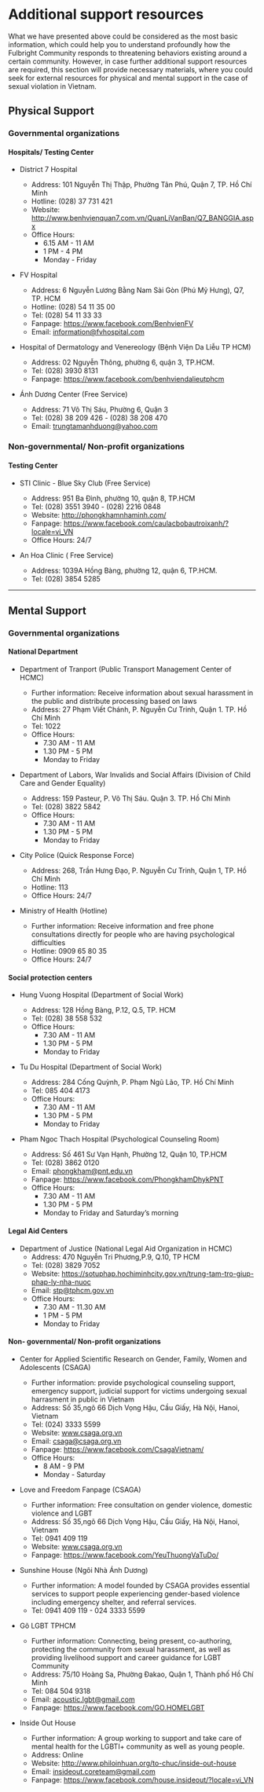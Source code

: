 # Additional support resources

What we have presented above could be considered as the most basic information, which could help you to understand profoundly how the Fulbright Community responds to threatening behaviors existing around a certain community. However, in case further additional support resources are required, this section will provide necessary materials, where you could seek for external resources for physical and mental support in the case of sexual violation in Vietnam.

## Physical Support
### Governmental organizations
#### Hospitals/ Testing Center
- District 7 Hospital
  - Address: 101 Nguyễn Thị Thập, Phường Tân Phú, Quận 7, TP. Hồ Chí Minh
  - Hotline: (028) 37 731 421
  - Website: http://www.benhvienquan7.com.vn/QuanLiVanBan/Q7_BANGGIA.aspx
  - Office Hours: 
    - 6.15 AM - 11 AM
    - 1 PM - 4 PM
    - Monday - Friday
- FV Hospital
  - Address: 6 Nguyễn Lương Bằng Nam Sài Gòn (Phú Mỹ Hưng), Q7, TP. HCM
  - Hotline: (028) 54 11 35 00
  - Tel: (028) 54 11 33 33
  - Fanpage: https://www.facebook.com/BenhvienFV
  - Email: information@fvhospital.com

- Hospital of Dermatology and Venereology (Bệnh Viện Da Liễu TP HCM) 
  - Address: 02 Nguyễn Thông, phường 6, quận 3, TP.HCM. 
  - Tel: (028) 3930 8131 
  - Fanpage: https://www.facebook.com/benhviendalieutphcm  

- Ánh Dương Center (Free Service) 
  - Address: 71 Võ Thị Sáu, Phường 6, Quận 3 
  - Tel: (028) 38 209 426 - (028) 38 208 470 
  - Email: trungtamanhduong@yahoo.com  

### Non-governmental/ Non-profit organizations
#### Testing Center

- STI Clinic - Blue Sky Club (Free Service) 
  - Address: 951 Ba Đình, phường 10, quận 8, TP.HCM 
  - Tel: (028) 3551 3940 - (028) 2216 0848 
  - Website: http://phongkhamnhaminh.com/
  - Fanpage: https://www.facebook.com/caulacbobautroixanh/?locale=vi_VN 
  - Office Hours: 24/7

- An Hoa Clinic ( Free Service)
  - Address: 1039A Hồng Bàng, phường 12, quận 6, TP.HCM. 
  - Tel: (028) 3854 5285

---

## Mental Support
### Governmental organizations
#### National Department
- Department of Tranport (Public Transport Management Center of HCMC)
  - Further information: Receive information about sexual harassment in the public and distribute processing based on laws 
  - Address: 27 Phạm Viết Chánh, P. Nguyễn Cư Trinh, Quận 1. TP. Hồ Chí Minh 
  - Tel: 1022 
  - Office Hours: 
    - 7.30 AM - 11 AM 
    - 1.30 PM - 5 PM 
    - Monday to Friday 

- Department of Labors, War Invalids and Social Affairs  (Division of Child Care and Gender Equality)
  - Address: 159 Pasteur, P. Võ Thị Sáu. Quận 3. TP. Hồ Chí Minh 
  - Tel: (028) 3822 5842 
  - Office Hours:
    - 7.30 AM - 11 AM 
    - 1.30 PM - 5 PM 
    - Monday to Friday

- City Police (Quick Response Force) 
  - Address: 268, Trần Hưng Đạo, P. Nguyễn Cư Trinh, Quận 1, TP. Hồ Chí Minh 
  - Hotline: 113
  - Office Hours: 24/7

- Ministry of Health (Hotline)
  - Further information: Receive information and free phone consultations directly for people who are having psychological difficulties   
  - Hotline: 0909 65 80 35 
  - Office Hours: 24/7


#### Social protection centers

- Hung Vuong Hospital (Department of Social Work)
  - Address: 128 Hồng Bàng, P.12, Q.5, TP. HCM
  - Tel: (028) 38 558 532
  - Office Hours:
    - 7.30 AM - 11 AM
    - 1.30 PM - 5 PM
    - Monday to Friday

- Tu Du Hospital (Department of Social Work)
  - Address: 284 Cống Quỳnh, P. Phạm Ngũ Lão, TP. Hồ Chí Minh
  - Tel: 085 404 4173
  - Office Hours:
    - 7.30 AM - 11 AM
    - 1.30 PM - 5 PM
    - Monday to Friday

- Pham Ngoc Thach Hospital (Psychological Counseling Room)
  - Address: Số 461 Sư Vạn Hạnh, Phường 12, Quận 10, TP.HCM
  - Tel: (028) 3862 0120
  - Email: phongkham@pnt.edu.vn 
  - Fanpage: https://www.facebook.com/PhongkhamDhykPNT
  - Office Hours:
    - 7.30 AM - 11 AM
    - 1.30 PM - 5 PM
    - Monday to Friday and Saturday’s morning

#### Legal Aid Centers
- Department of Justice (National Legal Aid Organization in HCMC)
  - Address: 470 Nguyễn Tri Phương,P.9, Q.10, TP HCM
  - Tel: (028) 3829 7052
  - Website: https://sotuphap.hochiminhcity.gov.vn/trung-tam-tro-giup-phap-ly-nha-nuoc 
  - Email: stp@tphcm.gov.vn
  - Office Hours:
    - 7.30 AM - 11.30 AM
    - 1 PM - 5 PM
    - Monday to Friday
#### Non- governmental/ Non-profit organizations  
- Center for Applied Scientific Research on Gender, Family, Women and Adolescents (CSAGA)
  - Further information: provide psychological counseling support, emergency support, judicial support for victims undergoing sexual harrasment in public in Vietnam
  - Address: Số 35,ngõ 66 Dịch Vọng Hậu, Cầu Giấy, Hà Nội, Hanoi, Vietnam
  - Tel: (024) 3333 5599
  - Website: www.csaga.org.vn 
  - Email: csaga@csaga.org.vn 
  - Fanpage: https://www.facebook.com/CsagaVietnam/
  - Office Hours:
    - 8 AM - 9 PM
    - Monday - Saturday

- Love and Freedom Fanpage (CSAGA)
  - Further information: Free consultation on gender violence, domestic violence and LGBT
  - Address: Số 35,ngõ 66 Dịch Vọng Hậu, Cầu Giấy, Hà Nội, Hanoi, Vietnam
  - Tel: 0941 409 119
  - Website: www.csaga.org.vn
  - Fanpage: https://www.facebook.com/YeuThuongVaTuDo/ 

- Sunshine House (Ngôi Nhà Ánh Dương) 
  - Further information: A model founded by CSAGA provides essential services to support people experiencing gender-based violence including emergency shelter, and referral services.
  - Tel: 0941 409 119 - 024 3333 5599

- Gõ LGBT TPHCM
  - Further information: Connecting, being present, co-authoring, protecting the community from sexual harassment, as well as providing livelihood support and career guidance for LGBT Community
  - Address: 75/10 Hoàng Sa, Phường Đakao, Quận 1, Thành phố Hồ Chí Minh
  - Tel: 084 504 9318
  - Email: acoustic.lgbt@gmail.com 
  - Fanpage: https://www.facebook.com/GO.HOMELGBT  

- Inside Out House
  - Further information: A group working to support and take care of mental health for the LGBTI+ community as well as young people.
  - Address: Online
  - Website: http://www.philoinhuan.org/to-chuc/inside-out-house
  - Email: insideout.coreteam@gmail.com 
  - Fanpage: https://www.facebook.com/house.insideout/?locale=vi_VN
  


  
